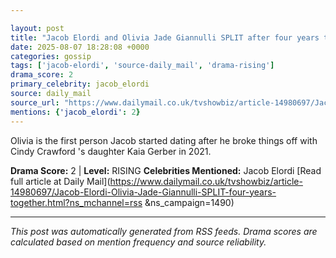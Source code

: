 ```yaml
---

layout: post
title: "Jacob Elordi and Olivia Jade Giannulli SPLIT after four years together""
date: 2025-08-07 18:28:08 +0000
categories: gossip
tags: ['jacob-elordi', 'source-daily_mail', 'drama-rising']
drama_score: 2
primary_celebrity: jacob_elordi
source: daily_mail
source_url: "https://www.dailymail.co.uk/tvshowbiz/article-14980697/Jacob-Elordi-Olivia-Jade-Giannulli-SPLIT-four-years-together.html?ns_mchannel=rss&1490&campaign=1490""
mentions: {'jacob_elordi': 2}
---
```


Olivia is the first person Jacob started dating after he broke things off with Cindy Crawford 's daughter Kaia Gerber in 2021.

**Drama Score:** 2 | **Level:** RISING **Celebrities Mentioned:** Jacob Elordi [Read full article at Daily Mail](https://www.dailymail.co.uk/tvshowbiz/article-14980697/Jacob-Elordi-Olivia-Jade-Giannulli-SPLIT-four-years-together.html?ns_mchannel=rss &ns_campaign=1490)

---

*This post was automatically generated from RSS feeds. Drama scores are calculated based on mention frequency and source reliability.*